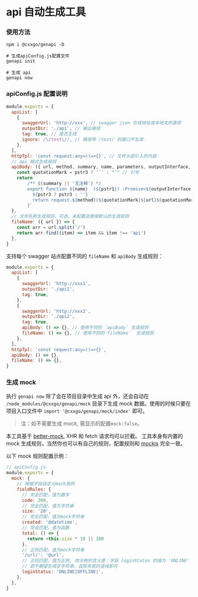 # api 自动生成工具

### 使用方法

```shell
npm i @cxxgo/genapi -D

# 生成apiConfig.js配置文件
genapi init

# 生成 api
genapi now

```

### apiConfig.js 配置说明

```js
module.exports = {
  apiList: [
    {
      swaggerUrl: 'http://xxx', // swagger json 在线地址或本地文件路径
      outputDir: './api', // 输出路径
      tag: true, // 是否生成
      ignore: /\/test\//, // 路径带 /test/ 的接口不生成
    },
  ],
  httpTpl: 'const request:any=()=>{}', // 文件头部引入的内容
  // api 格式生成规则
  apiBody: ({ url, method, summary, name, parameters, outputInterface, pstr1, pstr2, pstr3 }) => {
    const quotationMark = pstr3 ? '`' : "'" // 引号
    return `
        /** ${summary || '无注释'} */
        export function ${name}  (${pstr1}) :Promise<${outputInterface || undefined}>{
          ${pstr3 ? pstr3 : ''}
          return request.${method}(${quotationMark}${url}${quotationMark}, ${pstr2})
        }`
  },
  // 文件名称生成规则，可选，未配置会使用默认的生成规则
  fileName: ({ url }) => {
    const arr = url.split('/')
    return arr.find((item) => item && item !== 'api')
  },
}
```

支持每个 swagger 站点配置不同的 `fileName` 和 `apiBody` 生成规则：

```js
module.exports = {
  apiList: [
    {
      swaggerUrl: 'http://xxx1',
      outputDir: './api1',
      tag: true,
    },
    {
      swaggerUrl: 'http://xxx2',
      outputDir: './api2',
      tag: true,
      apiBody: () => {}, // 使用不同的 `apiBody` 生成规则
      fileName: () => {}, // 使用不同的`fileName`  生成规则
    },
  ],
  httpTpl: 'const request:any=()=>{}',
  apiBody: () => {},
  fileName: () => {},
}
```

### 生成 mock

执行 `genapi now` 除了会在项目目录中生成 api 外，还会自动在 `/node_modules/@cxxgo/genapi/mock` 目录下生成 mock 数据。使用的时候只要在项目入口文件中 `import '@cxxgo/genapi/mock/index'` 即可。

> 注：如不需要生成 mock, 需显示的配置`mock:false`。

本工具基于 [better-mock](https://www.npmjs.com/package/better-mock), XHR 和 fetch 请求均可以拦截。
工具本身有内置的 mock 生成规则，当然你也可以有自己的规则，配置规则和 [mockjs](http://mockjs.com/examples.html#String) 完全一致。

以下 mock 规则配置示例：

```js
// apiConfig.js
module.exports = {
  mock: {
    // 根据字段自定义mock规则
    fieldRules: {
      // 完全匹配，值为数字
      code: 200,
      // 完全匹配，值为字符串
      size: '20',
      // 完全匹配，值为mock字符串
      created: '@datetime',
      // 完全匹配，值为函数
      total: () => {
        return +this.size * 10 || 100
      },
      // 正则匹配，值为mock字符串
      '/url/': '@url',
      // 正则匹配，值为正则, 改示例的含义是：字段 loginStatus 的值为 'ONLINE' 或 'OFFLINE' 或 ''，
      // 若不期望生成空字符串，去除末尾的竖线即可
      loginStatus: 'ONLINE|OFFLINE|',
    },
  },
}
```
